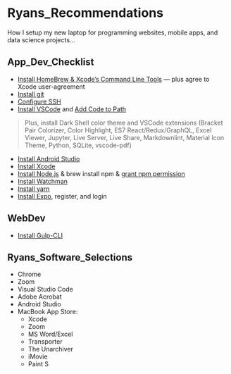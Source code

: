 # Ryans_Recommendations
How I setup my new laptop for programming websites, mobile apps, and data science projects...

## App_Dev_Checklist

* [Install HomeBrew & Xcode’s Command Line Tools](https://www.digitalocean.com/community/tutorials/how-to-install-and-use-homebrew-on-macos) — plus agree to Xcode user-agreement
* [Install git](https://git-scm.com/downloads)
* [Configure SSH](http://kbroman.org/github_tutorial/pages/first_time.html)
* [Install VSCode](https://code.visualstudio.com/download) and [Add Code to Path](https://code.visualstudio.com/docs/setup/mac)
> Plus, install Dark Shell color theme and VSCode extensions (Bracket Pair Colorizer, Color Highlight, ES7 React/Redux/GraphQL, Excel Viewer, Jupyter, Live Server, Live Share, Markdownlint, Material Icon Theme, Python, SQLite, vscode-pdf)
* [Install Android Studio](https://developer.android.com/studio)
* [Install Xcode](https://apps.apple.com/us/app/xcode/id497799835?mt=12)
* [Install Node.js](https://coolestguidesontheplanet.com/installing-node-js-on-macos/) & brew install npm & [grant npm permission](https://stackoverflow.com/questions/51967335/npm-install-permission-denied-macos/57777299#57777299)
* [Install Watchman](https://facebook.github.io/watchman/docs/install#buildinstall)
* [Install yarn](https://classic.yarnpkg.com/en/docs/install#mac-stable)
* [Install Expo](https://docs.expo.io/get-started/installation/), register, and login

## WebDev

* [Install Gulp-CLI](https://bootstrapmade.com/help/dev-versions/)

## Ryans_Software_Selections

* Chrome
* Zoom
* Visual Studio Code
* Adobe Acrobat
* Android Studio
* MacBook App Store:
    * Xcode
    * Zoom
    * MS Word/Excel
    * Transporter
    * The Unarchiver
    * iMovie
    * Paint S